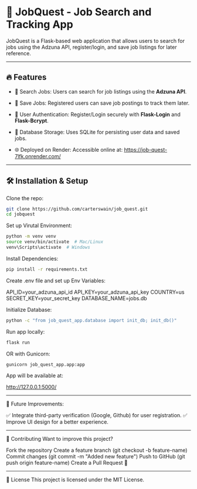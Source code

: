 # 🚀 JobQuest - Job Search and Tracking App

JobQuest is a Flask-based web application that allows users to search for jobs using the Adzuna API, register/login, and save job listings for later reference.


---

## 🔥 Features

- 🔎  Search Jobs: Users can search for job listings using the **Adzuna API**.

- 📌 Save Jobs: Registered users can save job postings to track them later.
  
- 🔐 User Authentication: Register/Login securely with **Flask-Login** and **Flask-Bcrypt**.
  
- 📂 Database Storage: Uses SQLite for persisting user data and saved jobs.
  
- 🌐 Deployed on Render: Accessible online at: https://job-quest-7lfk.onrender.com/ 

---

## 🛠️ Installation & Setup

Clone the repo:
```bash
git clone https://github.com/carterswain/job_quest.git
cd jobquest
```

Set up Virutal Environment: 
```bash
python -m venv venv
source venv/bin/activate  # Mac/Linux
venv\Scripts\activate  # Windows
```

Install Dependencies:
```bash
pip install -r requirements.txt
```

Create .env file and set up Env Variables:

API_ID=your_adzuna_api_id
API_KEY=your_adzuna_api_key
COUNTRY=us
SECRET_KEY=your_secret_key
DATABASE_NAME=jobs.db

Initialize Database: 
```bash
python -c "from job_quest_app.database import init_db; init_db()"
```

Run app locally:
```bash
flask run
```
OR with Gunicorn:
```bash
gunicorn job_quest_app.app:app
```
App will be available at:

http://127.0.0.1:5000/

---

📝 Future Improvements:

✅ Integrate third-party verification (Google, Github) for user registration.
✅ Improve UI design for a better experience.

---

🤝 Contributing
Want to improve this project?

Fork the repository
Create a feature branch (git checkout -b feature-name)
Commit changes (git commit -m "Added new feature")
Push to GitHub (git push origin feature-name)
Create a Pull Request 🎉

---

📜 License
This project is licensed under the MIT License.


